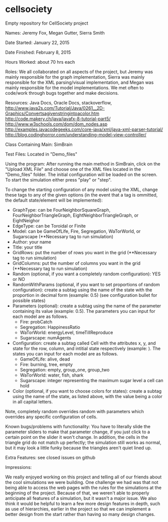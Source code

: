 # cellsociety
Empty repository for CellSociety project

Names: Jeremy Fox, Megan Gutter, Sierra Smith

Date Started: January 22, 2015

Date Finished: February 8, 2015

Hours Worked: about 70 hrs each

Roles: We all collaborated on all aspects of the project, but Jeremy was mainly responsible for the graph implementation, Sierra was mainly responsible for the XML parsing/visual implementation, and Megan was mainly responsible for the model implementations. We met often to code/work through bugs together and make decisions. 

Resources: Java Docs, Oracle Docs, stackoverflow, http://www.java2s.com/Tutorial/Java/0261__2D-Graphics/Convertsagivenstringintoacolor.htm
http://code.makery.ch/java/javafx-8-tutorial-part5/
http://www.w3schools.com/dom/dom_nodes.asp
http://examples.javacodegeeks.com/core-java/xml/java-xml-parser-tutorial/
http://blog.codinghorror.com/understanding-model-view-controller/

Class Containing Main: SimBrain

Test Files: Located in "Demo_files"

Using the program: After running the main method in SimBrain, click on the "Upload XML File" and choose one of the XML files located in the "Demo_files" folder. The initial configuration will be loaded on the screen. To start the simulation either press "play" or "step". 

To change the starting configuration of any model using the XML, change these tags to any of the given options (in the event that a tag is ommitted, the default state/element will be implemented):

* GraphType: can be FourNeighborSquareGraph, FourNeighborTriangleGraph, EightNeighborTriangleGraph, or EightNeighor
* EdgeType: can be Toroidal or Finite
* Model: can be GameOfLife, Fire, Segregation, WaTorWorld, or Sugarscape (**Necessary tag to run simulation)
* Author: your name
* Title: your title
* GridRows: put the number of rows you want in the grid (**Necessary tag to run simulation)
* GridColumns: put the number of columns you want in the grid (**Necessary tag to run simulation)
* Random (optional, if you want a completely random configuration): YES or NO
* RandomWithParams (optional, if you want to set proportions of random configuration): create a subtag using the name of the state with the proportion in decimal form (example: <tree>0.5</tree>)  (see configuration bullet for possible states)
* Parameters (optional): create a subtag using the name of the parameter containing its value (example: <probCatch>0.5</probCatch>). The parameters you can input for each model are as follows.
    * Fire: probCatch
    * Segregation: HappinessRatio
    * WaTorWorld: energyLevel, timeTillReproduce
    * Sugarscape: numAgents
* Configuration: create a subtag called Cell with the attributes x, y, and state for the row, column, and intitial state respectively (example: <Cell x="1" y="4" state="group_two"> </Cell>).  The states you can input for each model are as follows.
    * GameOfLife: alive, dead
    * Fire: burning, tree, empty
    * Segregation: empty, group_one, group_two
    * WaTorWorld: water, fish, shark
    * Sugarscape: integer representing the maximum sugar level a cell can hold
* Color (optional, if you want to choose colors for states): create a subtag using the name of the state, as listed above, with the value being a color in all capital letters.



Note, completely random overrides random with parameters which overrides any specific configuration of cells.

Known bugs/problems with functionality: You have to literally slide the parameter sliders to make that parameter change, if you just click to a certain point on the slider it won't change.  In addition, the cells in the triangle grid do not match up perfectly; the simulation still works as normal, but it may look a little funky because the triangles aren't quiet lined up.

Extra Features: see closed issues on github

Impressions: 

We really enjoyed working on this project and telling all of our friends about the cool simulations we were building.  One challenge we had was that not being able to access the web pages with the rules for the simulations at the beginning of the project.  Because of that, we weren't able to properly anticipate all features of a simulation, but it wasn't a major issue.  We also think it would be helpful to learn a few more design features in depth, such as use of hierarchies, earlier in the project so that we can implement a better design from the start rather than having so many design changes.
